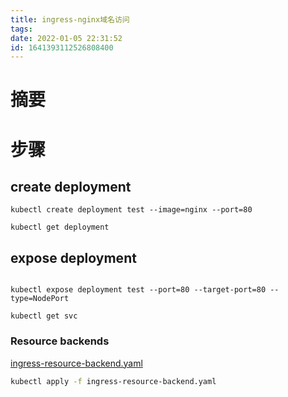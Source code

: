```yaml
---
title: ingress-nginx域名访问
tags: 
date: 2022-01-05 22:31:52
id: 1641393112526808400
---
```

# 摘要



# 步骤

## create deployment

```
kubectl create deployment test --image=nginx --port=80 

kubectl get deployment 
```

## expose deployment

```

kubectl expose deployment test --port=80 --target-port=80 --type=NodePort 

kubectl get svc

```

### Resource backends

 [ingress-resource-backend.yaml](assets/data/ingress-resource-backend.yaml) 

```sh
kubectl apply -f ingress-resource-backend.yaml
```







